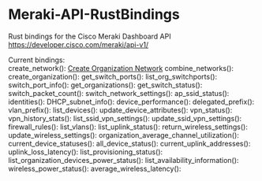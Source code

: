 # Meraki-API-RustBindings

Rust bindings for the Cisco Meraki Dashboard API
https://developer.cisco.com/meraki/api-v1/

Current bindings:  
create_network(): [Create Organization Network](https://developer.cisco.com/meraki/api-v1/create-organization-network/)
combine_networks():
create_organization():
get_switch_ports():
list_org_switchports():
switch_port_info():
get_organizations():
get_switch_status():
switch_packet_count():
switch_network_settings():
ap_ssid_status():
identities():
DHCP_subnet_info():
device_performance():
delegated_prefix():
vlan_prefix():
list_devices():
update_device_attributes():
vpn_status():
vpn_history_stats():
list_ssid_vpn_settings():
update_ssid_vpn_settings():
firewall_rules():
list_vlans():
list_uplink_status():
return_wireless_settings():
update_wireless_settings():
organization_average_channel_utilization():
current_device_statuses():
all_device_status():
current_uplink_addresses():
uplink_loss_latency():
list_provisioning_status():
list_organization_devices_power_status():
list_availability_information():
wireless_power_status():
average_wireless_latency():

